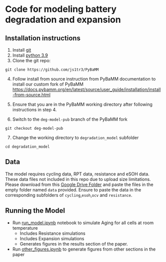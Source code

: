 # Code for modeling battery degradation and expansion

## Installation instructions
1. Install [git](https://git-scm.com/downloads) 
2. Install [python 3.9](https://www.python.org/downloads/release/python-3913/)
3. Clone the git repo:
```
git clone https://github.com/js1tr3/PyBaMM
```
4. Follow install from source instruction from PyBaMM documentation to install our custom fork of PyBaMM
https://docs.pybamm.org/en/latest/source/user_guide/installation/install-from-source.html

5. Ensure that you are in the PyBaMM working directory after following instructions in step 4.
6. Switch to the `deg-model-pub` branch of the PyBaMM fork
```
git checkout deg-model-pub
```

7. Change the working directory to `degradation_model` subfolder
```
cd degradation_model
```
## Data
The model requires cycling data, RPT data, resistance and eSOH data. These data files not included in this repo due to upload size limitations. Please download from this [Google Drive Folder](https://drive.google.com/drive/folders/16uwOXhK_kvs6xNQBIiVQT5VzPDkkNnov?usp=sharing) and paste the files in the empty folder named `data` provided. Ensure to paste the data in the corresponding subfolders of `cycling`,`esoh`,`ocv` and `resistance`.
## Running the Model
- Run [run_model.ipynb](./degradation_model/run_model.ipynb) notebook to simulate Aging for all cells at room temperature
  - Includes Resistance simulations
  - Includes Expansion simulations
  - Generates figures in the results section of the paper. 
-  Run [other_figures.ipynb](./degradation_model/other_figures.ipynb) to generate figures from other sections in the paper